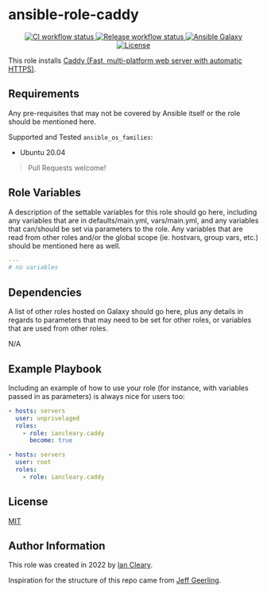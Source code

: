 ansible-role-caddy
=========

<p align="center">

<a href="https://github.com/iancleary/ansible-role-caddy/actions?query=workflow%3Aci" target="_blank">
    <img src="https://github.com/iancleary/ansible-role-caddy/workflows/CI/badge.svg" alt="CI workflow status">
</a>

<a href="https://github.com/iancleary/ansible-role-caddy/actions?query=workflow%3Arelease" target="_blank">
    <img src="https://github.com/iancleary/ansible-role-caddy/workflows/Release/badge.svg" alt="Release workflow status">
</a>
<a href="https://galaxy.ansible.com/iancleary/caddy" target="_blank">
    <img src="https://img.shields.io/badge/ansible--galaxy-iancleary.caddy-blue.svg" alt="Ansible Galaxy">
</a>
<a href="https://raw.githubusercontent.com/iancleary/ansible-role-caddy/main/LICENSE" target="_blank">
    <img src="https://img.shields.io/badge/license-MIT-blue.svg" alt="License">
</a>
</p>

This role installs [Caddy (Fast, multi-platform web server with automatic HTTPS)](caddyserver.com/docs/install).

Requirements
------------

Any pre-requisites that may not be covered by Ansible itself or the role should be mentioned here.

Supported and Tested `ansible_os_families`:

* Ubuntu 20.04

> Pull Requests welcome!

Role Variables
--------------

A description of the settable variables for this role should go here, including any variables that are in defaults/main.yml, vars/main.yml, and any variables that can/should be set via parameters to the role. Any variables that are read from other roles and/or the global scope (ie. hostvars, group vars, etc.) should be mentioned here as well.

```yaml
---
# no variables
```

Dependencies
------------

A list of other roles hosted on Galaxy should go here, plus any details in regards to parameters that may need to be set for other roles, or variables that are used from other roles.

N/A

Example Playbook
----------------

Including an example of how to use your role (for instance, with variables passed in as parameters) is always nice for users too:

```yaml
- hosts: servers
  user: unprivelaged
  roles:
    - role: iancleary.caddy
      become: true
```

```yaml
- hosts: servers
  user: root
  roles:
    - role: iancleary.caddy
```

License
-------

[MIT](LICENSE)

Author Information
------------------

This role was created in 2022 by [Ian Cleary](https://iancleary.me).

Inspiration for the structure of this repo came from [Jeff Geerling](https://github.com/geerlingguy/ansible-role-nginx).
